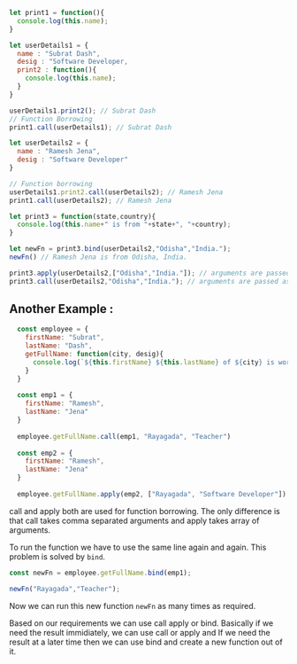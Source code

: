 
~~~js
let print1 = function(){
  console.log(this.name);
}

let userDetails1 = {
  name : "Subrat Dash",
  desig : "Software Developer,
  print2 : function(){
    console.log(this.name);
  }
}

userDetails1.print2(); // Subrat Dash
// Function Borrowing
print1.call(userDetails1); // Subrat Dash

let userDetails2 = {
  name : "Ramesh Jena",
  desig : "Software Developer"
}

// Function borrowing
userDetails1.print2.call(userDetails2); // Ramesh Jena
print1.call(userDetails2); // Ramesh Jena

let print3 = function(state,country){
  console.log(this.name+" is from "+state+", "+country);
}

let newFn = print3.bind(userDetails2,"Odisha","India.");
newFn() // Ramesh Jena is from Odisha, India.

print3.apply(userDetails2,["Odisha","India."]); // arguments are passed as array. rest it works as call
print3.call(userDetails2,"Odisha","India."); // arguments are passed as separate element 

~~~

## Another Example :

```js
  const employee = {
    firstName: "Subrat",
    lastName: "Dash",
    getFullName: function(city, desig){
      console.log(`${this.firstName} ${this.lastName} of ${city} is working as ${desig}`);
    }
  }
  
  const emp1 = {
    firstName: "Ramesh",
    lastName: "Jena"
  }
  
  employee.getFullName.call(emp1, "Rayagada", "Teacher")
  
  const emp2 = {
    firstName: "Ramesh",
    lastName: "Jena"
  }
  
  employee.getFullName.apply(emp2, ["Rayagada", "Software Developer"])
```

call and apply both are used for function borrowing. The only difference is that call takes comma separated arguments and apply takes array of arguments. 

To run the function we have to use the same line again and again. This problem is solved by `bind`.

```js
const newFn = employee.getFullName.bind(emp1);

newFn("Rayagada","Teacher");
```

Now we can run this new function `newFn` as many times as required.

Based on our requirements we can use call apply or bind. Basically if we need the result immidiately, we can use call or apply and If we need the result at a later time then we can use bind and create a new function out of it.


